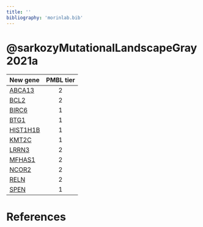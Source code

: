 ```yaml
---
title: ''
bibliography: 'morinlab.bib'
---
```


# @sarkozyMutationalLandscapeGray2021a
|New gene|PMBL tier|
|:-|:-:|
|[ABCA13](ABCA13)|2 |
|[BCL2](BCL2)|2 |
|[BIRC6](BIRC6)|1 |
|[BTG1](BTG1)|1 |
|[HIST1H1B](HIST1H1B)|1 |
|[KMT2C](KMT2C)|1 |
|[LRRN3](LRRN3)|2 |
|[MFHAS1](MFHAS1)|2 |
|[NCOR2](NCOR2)|2 |
|[RELN](RELN)|2 |
|[SPEN](SPEN)|1 |

# References

